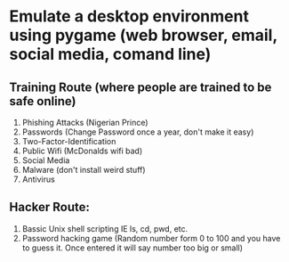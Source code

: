 # Emulate a desktop environment using pygame (web browser, email, social media, comand line)

## Training Route (where people are trained to be safe online)
1. Phishing Attacks (Nigerian Prince)
2. Passwords (Change Password once a year, don't make it easy)
3. Two-Factor-Identification
4. Public Wifi (McDonalds wifi bad)
5. Social Media
6. Malware (don't install weird stuff)
7. Antivirus

## Hacker Route:

1. Bassic Unix shell scripting IE ls, cd, pwd, etc. 
2. Password hacking game (Random number form 0 to 100 and you have to guess it. Once entered it will say number too big or small)
